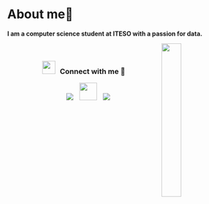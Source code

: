 # About me🌟


**I am a computer science student at ITESO with a passion for data.** 

<img align='right' src="https://media.giphy.com/media/e9BUxDjZUk6dZeicZl/giphy.gif" width="30%"/>


</table>
<br/>
<h3 align="center" > <img src="https://media.giphy.com/media/iY8CRBdQXODJSCERIr/giphy.gif" width="30" height="30" style="margin-right: 10px;">Connect with me 🤝 </h3>

<p align="center">

 <div align="center"  class="icons-social" style="margin-left: 10px;">
        <a style="margin-left: 10px;"  target="_blank" href="https://www.linkedin.com/in/ikram-z-90520630b/">
			<img src="https://img.icons8.com/doodle/40/000000/linkedin--v2.png" ></a>
        <a style="margin-left: 10px;" target="_blank" href="https://github.com/ikramzaldivar">
		<img src="https://cdn.iconscout.com/icon/free/png-256/web-earth-online-market-planet-search-secure-1-9563.png" width="40" height="40"></a>
        <a style="margin-left: 10px;" target="_blank" href="https://www.instagram.com/ikramzaldivar/">
			<img src="https://img.icons8.com/doodle/40/000000/instagram-new--v2.png"></a>
      </div>

</p>
